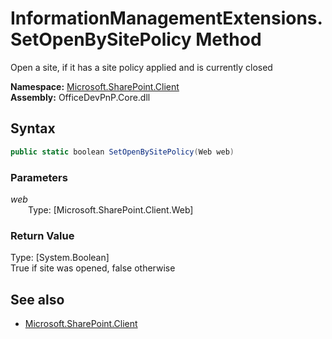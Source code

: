 # InformationManagementExtensions.SetOpenBySitePolicy Method  
Open a site, if it has a site policy applied and is currently closed  

**Namespace:** [Microsoft.SharePoint.Client](Microsoft.SharePoint.Client.md)  
**Assembly:** OfficeDevPnP.Core.dll  
## Syntax
```C#
public static boolean SetOpenBySitePolicy(Web web)
```
### Parameters
*web*  
&emsp;&emsp;Type: [Microsoft.SharePoint.Client.Web] 
&emsp;&emsp;  
  
### Return Value
Type: [System.Boolean]  
True if site was opened, false otherwise

## See also
- [Microsoft.SharePoint.Client](Microsoft.SharePoint.Client.md)
